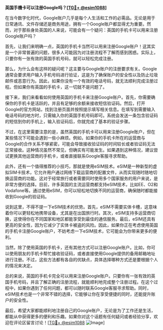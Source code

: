 **英国手機卡可以注册Google吗？[[TG💪+ @esim1088](https://t.me/s/esim1088)]**

在当今数字化时代，Google账户几乎是每个人生活和工作的必需品。无论是用于日常通讯、文件存储还是商务用途，拥有一个Google账户都显得尤为重要。然而，对于那些身处英国的人来说，可能会有一个疑问：英国的手机卡可以用来注册Google账户吗？

首先，让我们来明确一点，英国的手机卡当然可以用来注册Google账户！这其实是一个非常普遍的问题，很多人可能因为对注册流程不了解而感到困惑。实际上，只要你有一张有效的英国手机号码，就可以轻松完成注册。

那么，为什么会有这样的疑问呢？这主要与Google账户的注册要求有关。Google通常会要求用户输入手机号码进行验证，这是为了确保账户的安全性以及防止垃圾邮件或恶意行为。因此，如果你没有一个有效的电话号码，就无法顺利完成注册过程。但如果你有英国的手机卡，这一切就不是问题了。

接下来，我们来看看如何使用英国的手机卡来注册Google账户。首先，你需要确保你的手机卡是活跃的，并且有足够的余额来接收短信验证码。然后，打开Google的官方网站，找到注册页面并按照提示填写相关信息。在填写到需要输入电话号码的地方时，只需输入你的英国手机号码即可。系统会发送一条包含验证码的短信到你的手机上，输入验证码后，你就完成了基本的验证步骤。

不过，在这里需要注意的是，虽然英国的手机卡可以用来注册Google账户，但在某些情况下可能会遇到一些小麻烦。例如，如果你的手机卡所在的运营商与Google的合作关系不够紧密，可能会导致接收验证码的时间较长或者验证码无法正常接收。这种情况虽然不常见，但确实有可能发生。如果遇到这种情况，建议尝试更换其他运营商的手机卡，或者直接联系Google客服寻求帮助。

此外，还有一个值得推荐的小技巧，那就是使用eSIM技术。eSIM是一种新型的虚拟SIM卡技术，它允许用户通过网络下载运营商的配置文件，从而实现随时随地切换运营商的功能。这对于经常旅行或者需要同时使用多个国家服务的用户来说，是非常方便的选择。目前，许多英国的主流运营商都支持eSIM技术，比如EE、O2和Vodafone等。通过使用eSIM，你可以轻松地切换不同的运营商，确保随时都能接收到Google的验证码。

说到这里，不得不提一下eSIM技术的优势。首先，eSIM不需要实体卡槽，这意味着你可以更轻松地携带设备，尤其是在出国旅行时。其次，eSIM支持多运营商切换，这使得你在不同国家和地区都能享受到最佳的通信服务。最后，eSIM还具有更高的安全性，因为它减少了实体卡被盗的风险。因此，如果你正在考虑使用英国的手机卡注册Google账户，不妨考虑一下eSIM技术，它可能会为你带来更多的便利。

当然，除了使用英国的手机卡，还有其他方式可以注册Google账户。比如，你可以使用朋友的手机卡帮忙接收验证码，或者直接使用Google提供的备用邮箱地址进行注册。不过，这些方法都有各自的优缺点，具体选择哪种方式还是要根据个人的情况来决定。

总的来说，英国的手机卡完全可以用来注册Google账户。只要你有一张有效的英国手机号码，并且了解正确的注册流程，就能顺利地完成整个注册过程。在这个过程中，如果你遇到了任何问题，都可以随时联系Google客服寻求帮助。同时，eSIM技术也是一个非常不错的选择，它能够让你在享受便捷的同时，还能提升账户的安全性。

最后，希望大家都能顺利地注册自己的Google账户，无论是为了工作还是生活，都能从中获得更多的便利和乐趣。如果你对这个话题有任何疑问或者经验分享，欢迎在评论区留言讨论！[[TG💪+ @esim1088](https://t.me/s/esim1088) ![Image](https://i.postimg.cc/4NQfJmqS/Snipaste-2025-05-13-00-14-12.png)]